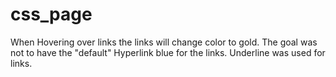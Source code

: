 # css_page

When Hovering over links the links will change color to gold. The goal was not to have the "default" Hyperlink blue for the links. Underline was used for links. 
